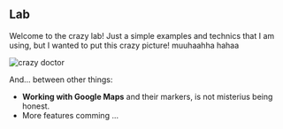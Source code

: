 ## Lab ##
Welcome to the crazy lab!
    Just a simple examples and technics that I am using, but I wanted to put this crazy picture! muuhaahha hahaa

![crazy doctor](http://s3.amazonaws.com/rapgenius/641px-mad_scientist_transparent_backgroundsvg.png)

And... between other things:

 - **Working with Google Maps** and their markers, is not misterius being honest.
 - More features comming ...
